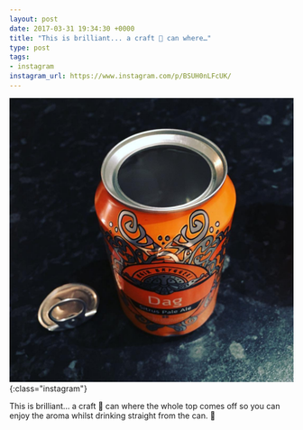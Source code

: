 ```yaml
---
layout: post
date: 2017-03-31 19:34:30 +0000
title: "This is brilliant... a craft 🍺 can where…"
type: post
tags:
- instagram
instagram_url: https://www.instagram.com/p/BSUH0nLFcUK/
---
```


![Instagram - BSUH0nLFcUK](/assets/BSUH0nLFcUK.jpg){:class="instagram"}

This is brilliant... a craft 🍺 can where the whole top comes off so you can enjoy the aroma whilst drinking straight from the can. 👏
